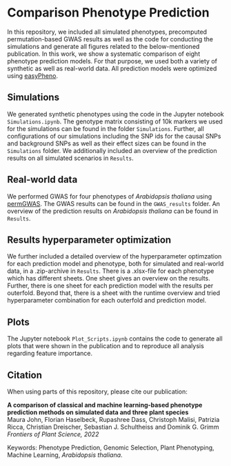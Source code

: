 # Comparison Phenotype Prediction

In this repository, we included all simulated phenotypes, precomputed permutation-based GWAS results as well as the 
code for conducting the simulations and generate all figures related to the below-mentioned publication.
In this work, we show a systematic comparison of eight phenotype prediction models. For that purpose,
we used both a variety of synthetic as well as real-world data. All prediction models were optimized using [easyPheno](https://github.com/grimmlab/easyPheno).

## Simulations
We generated synthetic phenotypes using the code in the Jupyter notebook `Simulations.ipynb`. 
The genotype matrix consisting of 10k markers we used for the simulations can be found in the folder `Simulations`. 
Further, all configurations of our simulations including the SNP ids for the causal SNPs and background SNPs as well as their effect sizes can be found in the `Simulations` folder.
We additionally included an overview of the prediction results on all simulated scenarios in `Results`.

## Real-world data
We performed GWAS for four phenotypes of *Arabidopsis thaliana* using [permGWAS](https://github.com/grimmlab/permGWAS). 
The GWAS results can be found in the `GWAS_results` folder. An overview of the prediction results on *Arabidopsis thaliana* can be found in `Results`.

## Results hyperparameter optimization
We further included a detailed overview of the hyperparameter optimzation for each prediction model and phenotype, both for simulated and real-world data, in a .zip-archive in `Results`. There is a .xlsx-file for each phenotype which has different sheets. One sheet gives an overview on the results. Further, there is one sheet for each prediction model with the results per outerfold. Beyond that, there is a sheet with the runtime overview and tried hyperparameter combination for each outerfold and prediction model.

## Plots
The Jupyter notebook `Plot_Scripts.ipynb` contains the code to generate all plots that were shown in the publication and 
to reproduce all analysis regarding feature importance.

## Citation
When using parts of this repository, please cite our publication:

**A comparison of classical and machine learning-based phenotype prediction methods on simulated data and three plant species**  
Maura John, Florian Haselbeck, Rupashree Dass, Christoph Malisi, Patrizia Ricca, Christian Dreischer, Sebastian J. Schultheiss and Dominik G. Grimm  
*Frontiers of Plant Science, 2022*

Keywords: Phenotype Prediction, Genomic Selection, Plant Phenotyping, Machine Learning, *Arabidopsis thaliana*.
